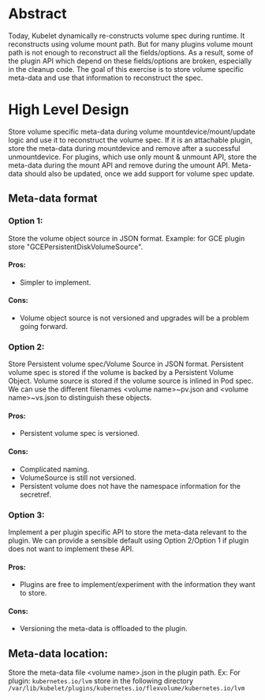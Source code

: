 # Abstract
Today, Kubelet dynamically re-constructs volume spec during runtime. It reconstructs using volume mount path. But for many plugins volume mount path is not enough to reconstruct all the fields/options. As a result, some of the plugin API which depend on these fields/options are broken, especially in the cleanup code. The goal of this exercise is to store volume specific meta-data and use that information to reconstruct the spec.

# High Level Design
Store volume specific meta-data during volume mountdevice/mount/update logic and use it to reconstruct the volume spec. If it is an attachable plugin, store the meta-data during mountdevice and remove after a successful unmountdevice. For plugins, which use only mount & unmount API, store the meta-data during the mount API and remove during the umount API. Meta-data should also be updated, once we add support for volume spec update.

## Meta-data format

### Option 1:
 Store the volume object source in JSON format. Example: for GCE plugin store "GCEPersistentDiskVolumeSource".
 #### Pros:
 * Simpler to implement.
 #### Cons:
 * Volume object source is not versioned and upgrades will be a problem going forward.
### Option 2:
 Store Persistent volume spec/Volume Source in JSON format. Persistent volume spec is stored if the volume is backed by a Persistent Volume Object. Volume source is stored if the volume source is inlined in Pod spec. We can use the different filenames \<volume name\>~pv.json and \<volume name\>~vs.json to distinguish these objects.
 #### Pros:
 * Persistent volume spec is versioned.
 #### Cons:
 * Complicated naming.
 * VolumeSource is still not versioned.
 * Persistent volume does not have the namespace information for the secretref.
### Option 3:
 Implement a per plugin specific API to store the meta-data relevant to the plugin. We can provide a sensible default using Option 2/Option 1 if plugin does not want to implement these API.
 #### Pros:
 * Plugins are free to implement/experiment with the information they want to store.
 #### Cons:
 * Versioning the meta-data is offloaded to the plugin.
  
## Meta-data location:
Store the meta-data file \<volume name\>.json in the plugin path.
Ex:
For plugin: ```kubernetes.io/lvm``` store in the following directory
```/var/lib/kubelet/plugins/kubernetes.io/flexvolume/kubernetes.io/lvm```